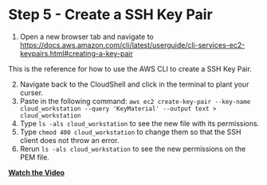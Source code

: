 # Step 5 - Create a SSH Key Pair

1. Open a new browser tab and navigate to
https://docs.aws.amazon.com/cli/latest/userguide/cli-services-ec2-keypairs.html#creating-a-key-pair

This is the reference for how to use the AWS CLI to create a SSH Key Pair.

2. Navigate back to the CloudShell and click in the terminal to plant your curser.
3. Paste in the following command:
`aws ec2 create-key-pair --key-name cloud_workstation --query 'KeyMaterial' --output text > cloud_workstation`
4. Type `ls -als cloud_workstation` to see the new file with its permissions.
5. Type `chmod 400 cloud_workstation` to change them so that the SSH client does
not throw an error.
6. Rerun `ls -als cloud_workstation` to see the new permissions on the PEM file.


**[Watch the Video](https://youtu.be/_t82air0vss)**
